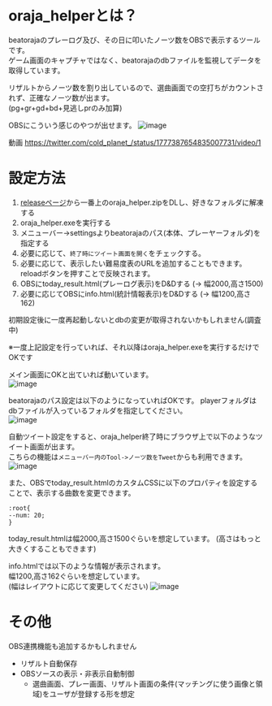 # oraja_helperとは？
beatorajaのプレーログ及び、その日に叩いたノーツ数をOBSで表示するツールです。  
ゲーム画面のキャプチャではなく、beatorajaのdbファイルを監視してデータを取得しています。  

リザルトからノーツ数を割り出しているので、選曲画面での空打ちがカウントされず、正確なノーツ数が出ます。  
(pg+gr+gd+bd+見逃しprのみ加算)

OBSにこういう感じのやつが出せます。
![image](https://github.com/dj-kata/oraja_helper/assets/61326119/0f597d3c-27cf-48bb-8f08-5314028c195b)

動画
https://twitter.com/cold_planet_/status/1777387654835007731/video/1

# 設定方法
1. [releaseページ](https://github.com/dj-kata/oraja_helper/releases)から一番上のoraja_helper.zipをDLし、好きなフォルダに解凍する
2. oraja_helper.exeを実行する
3. メニューバー->settingsよりbeatorajaのパス(本体、プレーヤーフォルダ)を指定する
5. 必要に応じて、```終了時にツイート画面を開く```をチェックする。
4. 必要に応じて、表示したい難易度表のURLを追加することもできます。reloadボタンを押すことで反映されます。
5. OBSにtoday_result.html(プレーログ表示)をD&Dする (-> 幅2000,高さ1500)
6. 必要に応じてOBSにinfo.html(統計情報表示)をD&Dする (-> 幅1200,高さ162)

初期設定後に一度再起動しないとdbの変更が取得されないかもしれません(調査中)

※一度上記設定を行っていれば、それ以降はoraja_helper.exeを実行するだけでOKです

メイン画面にOKと出ていれば動いています。  
![image](https://github.com/dj-kata/oraja_helper/assets/61326119/7acb4c0f-2039-42d8-8bfc-1390a830df85)

beatorajaのパス設定は以下のようになっていればOKです。
playerフォルダはdbファイルが入っているフォルダを指定してください。  
![image](https://github.com/dj-kata/ytlive_helper/assets/61326119/6f7ee76e-77a6-4635-ac02-a3ecc102f403)

自動ツイート設定をすると、oraja_helper終了時にブラウザ上で以下のようなツイート画面が出ます。  
こちらの機能は```メニューバー内のTool->ノーツ数をTweet```からも利用できます。  
![image](https://github.com/dj-kata/oraja_helper/assets/61326119/fb2bf031-0c06-4e1f-a963-e6997edad307)

また、OBSでtoday_result.htmlのカスタムCSSに以下のプロパティを設定することで、表示する曲数を変更できます。

```
:root{
--num: 20;
}
```

today_result.htmlは幅2000,高さ1500ぐらいを想定しています。
(高さはもっと大きくすることもできます)

info.htmlでは以下のような情報が表示されます。  
幅1200,高さ162ぐらいを想定しています。  
(幅はレイアウトに応じて変更してください)
![image](https://github.com/dj-kata/oraja_helper/assets/61326119/fda9ce59-a35f-498f-b1cd-3e015520283e)

# その他
OBS連携機能も追加するかもしれません  
- リザルト自動保存
- OBSソースの表示・非表示自動制御
  - 選曲画面、プレー画面、リザルト画面の条件(マッチングに使う画像と領域)をユーザが登録する形を想定
